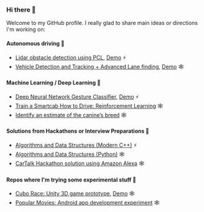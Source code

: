 ### Hi there 👋

Welcome to my GitHub profile. I really glad to share main ideas or directions I'm working on:

#### Autonomous driving 🚗

* [Lidar obstacle detection using PCL](https://github.com/olpotkin/Lidar-Obstacle-Detection), [Demo](https://www.youtube.com/watch?v=vvIn1Js49oA) ⚡
* [Vehicle Detection and Tracking + Advanced Lane finding](https://github.com/olpotkin/Vehicle-Detection), [Demo](https://www.youtube.com/watch?v=nrLscZvDLdo) 🕸

#### Machine Learning / Deep Learning 🧠

* [Deep Neural Network Gesture Classifier](https://github.com/olpotkin/DNN-Gesture-Classifier), [Demo](https://www.youtube.com/watch?v=zmCqylqOvXY) ⚡
* [Train a Smartcab How to Drive: Reinforcement Learning](https://github.com/olpotkin/Smartcab-RL-Agent) 🕸
* [Identify an estimate of the canine’s breed](https://github.com/olpotkin/dog-project) 🕸

#### Solutions from Hackathons or Interview Preparations 🛶

* [Algorithms and Data Structures (Modern C++)](https://github.com/olpotkin/ds_and_algos_modern_cpp) ⚡
* [Algorithms and Data Structures (Python)](https://github.com/olpotkin/algorithms-and-data-structures) 🕸
* [CarTalk Hackathon solution using Amazon Alexa](https://github.com/olpotkin/CarTalkHack-Luxoft) 🕸

#### Repos where I'm trying some experimental stuff 🧪

* [Cubo Race: Unity 3D game prototype](https://github.com/olpotkin/unity-game-prototype-one), [Demo](https://www.youtube.com/watch?v=Z032TSN2Eyg) 🕸
* [Popular Movies: Android app development experiment](https://github.com/olpotkin/Popular-Movies-App) 🕸


<!--
It is is a ✨ _special_ ✨ repository because its `README.md` (this file) appears on your GitHub profile.

Here are some ideas to get you started:

- 🔭 I’m currently working on ...
- 🌱 I’m currently learning ...
- 👯 I’m looking to collaborate on ...
- 🤔 I’m looking for help with ...
- 💬 Ask me about ...
- 📫 How to reach me: ...
- 😄 Pronouns: ...
- ⚡ Fun fact: ...
-->

